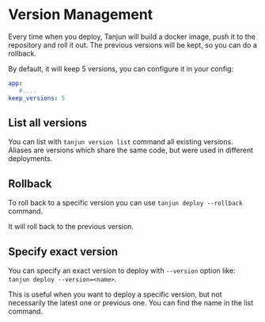 # Version Management

Every time when you deploy, Tanjun will build a docker image, push it to the repository and roll it out. 
The previous versions will be kept, so you can do a rollback.

By default, it will keep 5 versions, you can configure it in your config:

```yaml
app:
   #....
keep_versions: 5
```

## List all versions

You can list with `tanjun version list` command all existing versions. Aliases are versions which share the same code, but were used in different deployments.

## Rollback

To roll back to a specific version you can use `tanjun deploy --rollback` command.

It will roll back to the previous version.

## Specify exact version

You can specify an exact version to deploy with `--version` option like: `tanjun deploy --version=<name>`.

This is useful when you want to deploy a specific version, but not necessarily the latest one or previous one. You can find the name in the list command.

